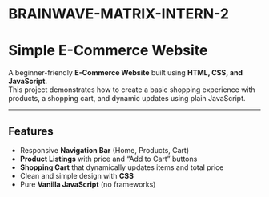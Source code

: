 # BRAINWAVE-MATRIX-INTERN-2
#  Simple E-Commerce Website

A beginner-friendly **E-Commerce Website** built using **HTML, CSS, and JavaScript**.  
This project demonstrates how to create a basic shopping experience with products, a shopping cart, and dynamic updates using plain JavaScript.

---

##  Features
- Responsive **Navigation Bar** (Home, Products, Cart)  
- **Product Listings** with price and “Add to Cart” buttons  
- **Shopping Cart** that dynamically updates items and total price  
- Clean and simple design with **CSS**  
- Pure **Vanilla JavaScript** (no frameworks)  
